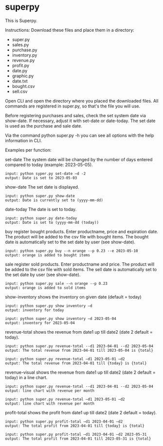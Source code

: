 # superpy

This is Superpy.

Instructions:
Download these files and place them in a directory:
- super.py
- sales.py
- purchase.py
- inventory.py
- revenue.py
- profit.py
- date.py
- graphic.py
- date.txt
- bought.csv
- sell.csv


Open CLI and open the directory where you placed the downloaded files.
All commands are registered in super.py, so that's the file you will use.

Before registering purchases and sales, check the set system date via show-date. If necessary, adjust it with set-date or date-today.
The set date is used as the purchase and sale date.

Via the command python super.py -h you can see all options with the help information in CLI.

Examples per function:

set-date
	The system date will be changed by the number of days entered compared to today (example: 2023-05-05).

	input: python syper.py set-date –d -2
	output: Date is set to 2023-05-03	

show-date
	The set date is displayed.

	input: python super.py show-date
	output: Date is currently set to (yyyy-mm-dd)
	
date-today
	The date is set to today.

	input: python super.py date-today
	output: Date is set to (yyyy-mm-dd (today))

buy
	register bought products. Enter productname, price and expiration date.
	The product will be added to the csv file with bought items. The bought date is automatically set to the set date by user (see show-date).

	input: python super.py buy --n orange --p 0.23 --e 2023-05-10
	output: orange is added to bought items

sale
	register sold products. Enter productname and price.
	The product will be added to the csv file with sold items. The sell date is automatically set to the set date by user (see show-date).

	input: python super.py sale --n orange --p 0.23
	output: orange is added to sold items

show-inventory
	shows the inventory on given date (default = today)
	
	input: python super.py show inventory –d
	output: inventory for today

	input: python super.py show inventory –d 2023-05-04
	output: inventory for 2023-05-04

revenue-total
	shows the revenue from date1 up till date2 (date 2 default = today).

	input: python super.py revenue-total --d1 2023-04-01 --d2 2023-05-04
	output: The total revenue from 2023-04-01 till 2023-05-04 is {total}

	input: python super.py revenue-total –d1 2023-05-01 –d2
	output: The total revenue from 2023-04-01 till {today} is {total}

revenue-visual
	shows the revenue from date1 up till date2 (date 2 default = today) in a line chart.

	input: python super.py revenue-total --d1 2023-04-01 --d2 2023-05-04
	output: line chart with revenue per month

	input: python super.py revenue-total –d1 2023-05-01 –d2
	output: line chart with revenue per month

profit-total
	shows the profit from date1 up till date2 (date 2 default = today).

	input: python super.py profit-total –d1 2023-04-01 –d2 
	output: The total profit from 2023-04-01 till {today} is {total}

	input: python super.py profit-total –d1 2023-04-01 –d2 2023-05-31
	output: The total profit from 2023-04-01 till 2023-05-31 is {total}
